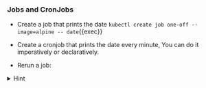 
### Jobs and CronJobs

* Create a job that prints the date `kubectl create job one-off --image=alpine -- date`{{exec}}

* Create a cronjob that prints the date every minute, You can do it imperatively or declaratively.

* Rerun a job:


<details>
<summary>Hint</summary>
Create cronjob imperatively: <code>kubectl create cronjob cronjob-example --schedule='*/1 * * * *' --image=alpine -- date</code> or declaratively: <code>kubectl apply -f cronjob.yaml</code>
<br>

Create a headless service for the sts: <code>kubectl apply -f postgres-service.yaml</code>
<br>
</details>